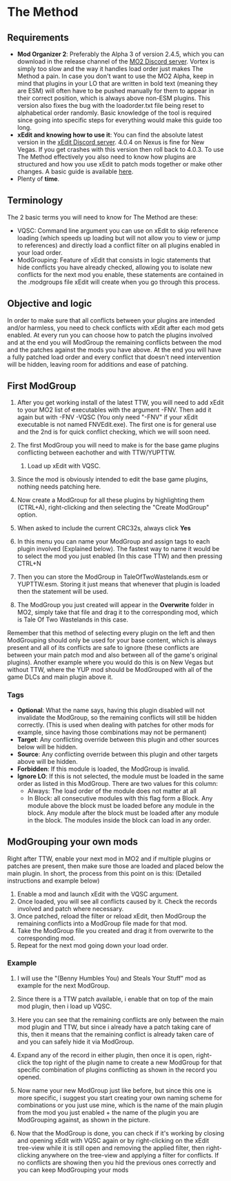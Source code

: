﻿# The Method

## Requirements

- **Mod Organizer 2**: Preferably the Alpha 3 of version 2.4.5, which you can download in the release channel of the [MO2 Discord server](https://discord.gg/6GKR9jZ). Vortex is simply too slow and the way it handles load order just makes The Method a pain. In case you don't want to use the MO2 Alpha, keep in mind that plugins in your LO that are written in bold text (meaning they are ESM) will often have to be pushed manually for them to appear in their correct position, which is always above non-ESM plugins. This version also fixes the bug with the loadorder.txt file being reset to alphabetical order randomly. Basic knowledge of the tool is required since going into specific steps for everything would make this guide too long.
- **xEdit and knowing how to use it**: You can find the absolute latest version in the [xEdit Discord server](https://discord.gg/5t8RnNQ). 4.0.4 on Nexus is fine for New Vegas. If you get crashes with this version then roll back to 4.0.3. To use The Method effectively you also need to know how plugins are structured and how you use xEdit to patch mods together or make other changes. A basic guide is available [here](./xedit.html).
- Plenty of **time**.

## Terminology

The 2 basic terms you will need to know for The Method are these:

- VQSC: Command line argument you can use on xEdit to skip reference loading (which speeds up loading but will not allow you to view or jump to references) and directly load a conflict filter on all plugins enabled in your load order.
- ModGrouping: Feature of xEdit that consists in logic statements that hide conflicts you have already checked, allowing you to isolate new conflicts for the next mod you enable, these statements are contained in the .modgroups file xEdit will create when you go through this process.

## Objective and logic

In order to make sure that all conflicts between your plugins are intended and/or harmless, you need to check conflicts with xEdit after each mod gets enabled. At every run you can choose how to patch the plugins involved and at the end you will ModGroup the remaining conflicts between the mod and the patches against the mods you have above. At the end you will have a fully patched load order and every conflict that doesn't need intervention will be hidden, leaving room for additions and ease of patching.

## First ModGroup

1. After you get working install of the latest TTW, you will need to add xEdit to your MO2 list of executables with the argument -FNV. Then add it again but with -FNV -VQSC (You only need "-FNV" if your xEdit executable is not named FNVEdit.exe). The first one is for general use and the 2nd is for quick conflict checking, which we will soon need.
1. The first ModGroup you will need to make is for the base game plugins conflicting between eachother and with TTW/YUPTTW.

   1. Load up xEdit with VQSC.

1. Since the mod is obviously intended to edit the base game plugins, nothing needs patching here.
1. Now create a ModGroup for all these plugins by highlighting them (CTRL+A), right-clicking and then selecting the "Create ModGroup" option.
1. When asked to include the current CRC32s, always click **Yes**
1. In this menu you can name your ModGroup and assign tags to each plugin involved (Explained below). The fastest way to name it would be to select the mod you just enabled (In this case TTW) and then pressing CTRL+N

1. Then you can store the ModGroup in TaleOfTwoWastelands.esm or YUPTTW.esm. Storing it just means that whenever that plugin is loaded then the statement will be used.
1. The ModGroup you just created will appear in the **Overwrite** folder in MO2, simply take that file and drag it to the corresponding mod, which is Tale Of Two Wastelands in this case.

Remember that this method of selecting every plugin on the left and then ModGrouping should only be used for your base content, which is always present and all of its conflicts are safe to ignore (these conflicts are between your main patch mod and also between all of the game's original plugins). Another example where you would do this is on New Vegas but without TTW, where the YUP mod should be ModGrouped with all of the game DLCs and main plugin above it.

### Tags

- **Optional**: What the name says, having this plugin disabled will not invalidate the ModGroup, so the remaining conflicts will still be hidden correctly. (This is used when dealing with patches for other mods for example, since having those combinations may not be permanent)
- **Target**: Any conflicting override between this plugin and other sources below will be hidden.
- **Source**: Any conflicting override between this plugin and other targets above will be hidden.
- **Forbidden**: If this module is loaded, the ModGroup is invalid.
- **Ignore LO**: If this is not selected, the module must be loaded in the same order as listed in this ModGroup. There are two values for this column:
  - Always: The load order of the module does not matter at all
  - In Block: all consecutive modules with this flag form a Block. Any module above the block must be loaded before any module in the block. Any module after the block must be loaded after any module in the block. The modules inside the block can load in any order.

## **ModGrouping your own mods**

Right after TTW, enable your next mod in MO2 and if multiple plugins or patches are present, then make sure those are loaded and placed below the main plugin.
In short, the process from this point on is this: (Detailed instructions and example below)

1. Enable a mod and launch xEdit with the VQSC argument.
1. Once loaded, you will see all conflicts caused by it. Check the records involved and patch where necessary.
1. Once patched, reload the filter or reload xEdit, then ModGroup the remaining conflicts into a ModGroup file made for that mod.
1. Take the ModGroup file you created and drag it from overwrite to the corresponding mod.
1. Repeat for the next mod going down your load order.

### **Example**

1. I will use the "(Benny Humbles You) and Steals Your Stuff" mod as example for the next ModGroup.
1. Since there is a TTW patch available, i enable that on top of the main mod plugin, then i load up VQSC.
1. Here you can see that the remaining conflicts are only between the main mod plugin and TTW, but since i already have a patch taking care of this, then it means that the remaining conflict is already taken care of and you can safely hide it via ModGroup.

1. Expand any of the record in either plugin, then once it is open, right-click the top right of the plugin name to create a new ModGroup for that specific combination of plugins conflicting as shown in the record you opened.

1. Now name your new ModGroup just like before, but since this one is more specific, i suggest you start creating your own naming scheme for combinations or you just use mine, which is the name of the main plugin from the mod you just enabled + the name of the plugin you are ModGrouping against, as shown in the picture.

1. Now that the ModGroup is done, you can check if it's working by closing and opening xEdit with VQSC again or by right-clicking on the xEdit tree-view while it is still open and removing the applied filter, then right-clicking anywhere on the tree-view and applying a filter for conflicts. If no conflicts are showing then you hid the previous ones correctly and you can keep ModGrouping your mods
